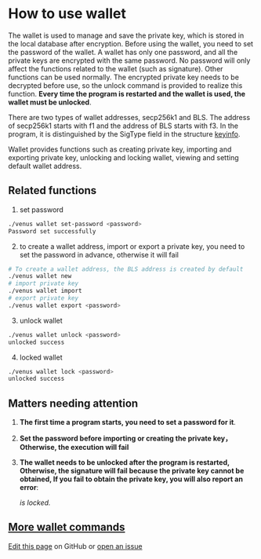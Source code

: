 # How to use wallet

The wallet is used to manage and save the private key, which is stored in the local database after encryption.
Before using the wallet, you need to set the password of the wallet. A wallet has only one password, and all the private keys are encrypted with the same password.
No password will only affect the functions related to the wallet (such as signature). Other functions can be used normally.
The encrypted private key needs to be decrypted before use, so the unlock command is provided to realize this function. **Every time the program is restarted and the wallet is used, the wallet must be unlocked**.

There are two types of wallet addresses, secp256k1 and BLS. The address of secp256k1 starts with f1 and the address of BLS starts with f3.
In the program, it is distinguished by the SigType field in the structure [keyinfo](https://github.com/filecoin-project/venus/blob/master/pkg/crypto/keyinfo.go#L22).

Wallet provides functions such as creating private key, importing and exporting private key, unlocking and locking wallet, viewing and setting default wallet address.

## Related functions

1. set password

```sh
./venus wallet set-password <password>
Password set successfully
```

2. to create a wallet address, import or export a private key, you need to set the password in advance, otherwise it will fail

```sh
# To create a wallet address, the BLS address is created by default
./venus wallet new
# import private key
./venus wallet import
# export private key
./venus wallet export <password>
```

3. unlock wallet

```sh
./venus wallet unlock <password>
unlocked success
```

4. locked wallet

```sh
./venus wallet lock <password>
unlocked success
```

## Matters needing attention

1. **The first time a program starts, you need to set a password for it**.

2. **Set the password before importing or creating the private key，Otherwise, the execution will fail**

3. **The wallet needs to be unlocked after the program is restarted, Otherwise, the signature will fail because the private key cannot be obtained, 
If you fail to obtain the private key, you will also report an error**: <address> is locked.

## [More wallet commands](Commands)

[Edit this page](https://github.com/filecoin-project/venus-docs/blob/master/docs/How-to-use-wallet.md) on GitHub or [open an issue](https://github.com/filecoin-project/venus-docs/issues)

